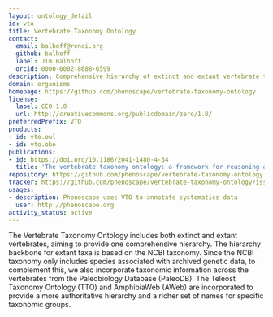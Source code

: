 ```yaml
---
layout: ontology_detail
id: vto
title: Vertebrate Taxonomy Ontology
contact:
  email: balhoff@renci.org
  github: balhoff
  label: Jim Balhoff
  orcid: 0000-0002-8688-6599
description: Comprehensive hierarchy of extinct and extant vertebrate taxa.
domain: organisms
homepage: https://github.com/phenoscape/vertebrate-taxonomy-ontology
license:
  label: CC0 1.0
  url: http://creativecommons.org/publicdomain/zero/1.0/
preferredPrefix: VTO
products:
- id: vto.owl
- id: vto.obo
publications:
- id: https://doi.org/10.1186/2041-1480-4-34
  title: 'The vertebrate taxonomy ontology: a framework for reasoning across model organism and species phenotypes'
repository: https://github.com/phenoscape/vertebrate-taxonomy-ontology
tracker: https://github.com/phenoscape/vertebrate-taxonomy-ontology/issues
usages:
- description: Phenoscape uses VTO to annotate systematics data
  user: http://phenoscape.org
activity_status: active
---
```


The Vertebrate Taxonomy Ontology includes both extinct and extant vertebrates, aiming to provide one comprehensive hierarchy. The hierarchy backbone for extant taxa is based on the NCBI taxonomy. Since the NCBI taxonomy only includes species associated with archived genetic data, to complement this, we also incorporate taxonomic information across the vertebrates from the Paleobiology Database (PaleoDB). The Teleost Taxonomy Ontology (TTO) and AmphibiaWeb (AWeb) are incorporated to provide a more authoritative hierarchy and a richer set of names for specific taxonomic groups.
